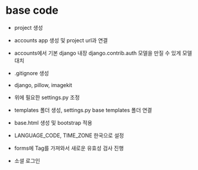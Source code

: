 # base code
- project 생성
- accounts app 생성 및 project url과 연결
- accounts에서 기본 django 내장 django.contrib.auth 모델을 만질 수 있게 모델 대치
- .gitignore 생성
- django, pillow, imagekit
- 위에 필요한 settings.py 조정
- templates 폴더 생성, settings.py base templates 폴더 연결
- base.html 생성 및 bootstrap 적용
- LANGUAGE_CODE, TIME_ZONE 한국으로 설정


- forms에 Tag를 가져와서 새로운 유효성 검사 진행
- 소셜 로그인
